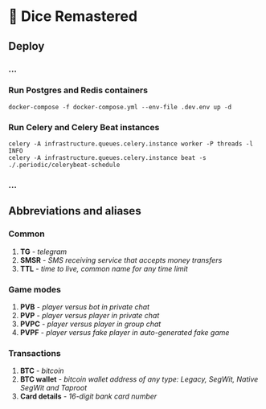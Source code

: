 # 🎲 Dice Remastered

## Deploy
### ...
### Run Postgres and Redis containers
```shell
docker-compose -f docker-compose.yml --env-file .dev.env up -d
```
### Run Celery and Celery Beat instances
```shell
celery -A infrastructure.queues.celery.instance worker -P threads -l INFO
celery -A infrastructure.queues.celery.instance beat -s ./.periodic/celerybeat-schedule
```
### ...

## Abbreviations and aliases
### Common
1. **TG** - *telegram*
2. **SMSR** - *SMS receiving service that accepts money transfers*
3. **TTL** - *time to live, common name for any time limit*
### Game modes
1. **PVB** - *player versus bot in private chat*
2. **PVP** - *player versus player in private chat*
3. **PVPC** - *player versus player in group chat*
4. **PVPF** - *player versus fake player in auto-generated fake game*
### Transactions
1. **BTC** - *bitcoin*
2. **BTC wallet** - *bitcoin wallet address of any type: Legacy, SegWit, Native SegWit and Taproot*
3. **Card details** - *16-digit bank card number*
